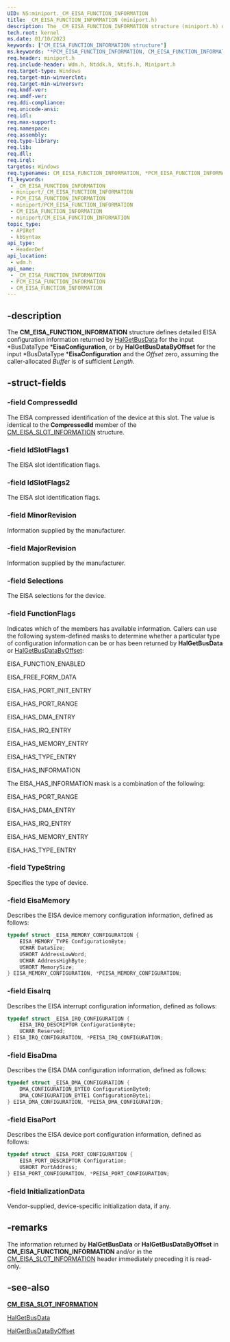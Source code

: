 ```yaml
---
UID: NS:miniport._CM_EISA_FUNCTION_INFORMATION
title: _CM_EISA_FUNCTION_INFORMATION (miniport.h)
description: The _CM_EISA_FUNCTION_INFORMATION structure (miniport.h) defines detailed EISA configuration information returned by HalGetBusData or HalGetBusDataByOffset.
tech.root: kernel
ms.date: 01/10/2023
keywords: ["CM_EISA_FUNCTION_INFORMATION structure"]
ms.keywords: "*PCM_EISA_FUNCTION_INFORMATION, CM_EISA_FUNCTION_INFORMATION, CM_EISA_FUNCTION_INFORMATION structure [Kernel-Mode Driver Architecture], PCM_EISA_FUNCTION_INFORMATION, PCM_EISA_FUNCTION_INFORMATION structure pointer [Kernel-Mode Driver Architecture], _CM_EISA_FUNCTION_INFORMATION, kernel.cm_eisa_function_information, kstruct_a_0ecf5914-f26d-415f-b410-ff2f131b2b08.xml, wdm/CM_EISA_FUNCTION_INFORMATION, wdm/PCM_EISA_FUNCTION_INFORMATION"
req.header: miniport.h
req.include-header: Wdm.h, Ntddk.h, Ntifs.h, Miniport.h
req.target-type: Windows
req.target-min-winverclnt: 
req.target-min-winversvr: 
req.kmdf-ver: 
req.umdf-ver: 
req.ddi-compliance: 
req.unicode-ansi: 
req.idl: 
req.max-support: 
req.namespace: 
req.assembly: 
req.type-library: 
req.lib: 
req.dll: 
req.irql: 
targetos: Windows
req.typenames: CM_EISA_FUNCTION_INFORMATION, *PCM_EISA_FUNCTION_INFORMATION
f1_keywords:
 - _CM_EISA_FUNCTION_INFORMATION
 - miniport/_CM_EISA_FUNCTION_INFORMATION
 - PCM_EISA_FUNCTION_INFORMATION
 - miniport/PCM_EISA_FUNCTION_INFORMATION
 - CM_EISA_FUNCTION_INFORMATION
 - miniport/CM_EISA_FUNCTION_INFORMATION
topic_type:
 - APIRef
 - kbSyntax
api_type:
 - HeaderDef
api_location:
 - wdm.h
api_name:
 - _CM_EISA_FUNCTION_INFORMATION
 - PCM_EISA_FUNCTION_INFORMATION
 - CM_EISA_FUNCTION_INFORMATION
---
```


## -description

The **CM_EISA_FUNCTION_INFORMATION** structure defines detailed EISA configuration information returned by [HalGetBusData](/previous-versions/windows/hardware/drivers/ff546644(v=vs.85)) for the input *BusDataType ***EisaConfiguration**, or by **HalGetBusDataByOffset** for the input *BusDataType ***EisaConfiguration** and the *Offset* zero, assuming the caller-allocated *Buffer* is of sufficient *Length*.

## -struct-fields

### -field CompressedId

The EISA compressed identification of the device at this slot. The value is identical to the **CompressedId** member of the [CM_EISA_SLOT_INFORMATION](/windows-hardware/drivers/ddi/wdm/ns-wdm-_cm_eisa_slot_information) structure.

### -field IdSlotFlags1

The EISA slot identification flags.

### -field IdSlotFlags2

The EISA slot identification flags.

### -field MinorRevision

Information supplied by the manufacturer.

### -field MajorRevision

Information supplied by the manufacturer.

### -field Selections

The EISA selections for the device.

### -field FunctionFlags

Indicates which of the members has available information. Callers can use the following system-defined masks to determine whether a particular type of configuration information can be or has been returned by **HalGetBusData** or [HalGetBusDataByOffset](/previous-versions/windows/hardware/drivers/ff546644(v=vs.85)):

EISA_FUNCTION_ENABLED

EISA_FREE_FORM_DATA

EISA_HAS_PORT_INIT_ENTRY

EISA_HAS_PORT_RANGE

EISA_HAS_DMA_ENTRY

EISA_HAS_IRQ_ENTRY

EISA_HAS_MEMORY_ENTRY

EISA_HAS_TYPE_ENTRY

EISA_HAS_INFORMATION

The EISA_HAS_INFORMATION mask is a combination of the following:

EISA_HAS_PORT_RANGE

EISA_HAS_DMA_ENTRY

EISA_HAS_IRQ_ENTRY

EISA_HAS_MEMORY_ENTRY

EISA_HAS_TYPE_ENTRY

### -field TypeString

Specifies the type of device.

### -field EisaMemory

Describes the EISA device memory configuration information, defined as follows:

```cpp
typedef struct _EISA_MEMORY_CONFIGURATION {
    EISA_MEMORY_TYPE ConfigurationByte;
    UCHAR DataSize;
    USHORT AddressLowWord;
    UCHAR AddressHighByte;
    USHORT MemorySize;
} EISA_MEMORY_CONFIGURATION, *PEISA_MEMORY_CONFIGURATION;
```

### -field EisaIrq

Describes the EISA interrupt configuration information, defined as follows:

```cpp
typedef struct _EISA_IRQ_CONFIGURATION {
    EISA_IRQ_DESCRIPTOR ConfigurationByte;
    UCHAR Reserved;
} EISA_IRQ_CONFIGURATION, *PEISA_IRQ_CONFIGURATION;
```

### -field EisaDma

Describes the EISA DMA configuration information, defined as follows:

```cpp
typedef struct _EISA_DMA_CONFIGURATION {
    DMA_CONFIGURATION_BYTE0 ConfigurationByte0;
    DMA_CONFIGURATION_BYTE1 ConfigurationByte1;
} EISA_DMA_CONFIGURATION, *PEISA_DMA_CONFIGURATION;
```

### -field EisaPort

Describes the EISA device port configuration information, defined as follows:

```cpp
typedef struct _EISA_PORT_CONFIGURATION {
    EISA_PORT_DESCRIPTOR Configuration;
    USHORT PortAddress;
} EISA_PORT_CONFIGURATION, *PEISA_PORT_CONFIGURATION;
```

### -field InitializationData

Vendor-supplied, device-specific initialization data, if any.

## -remarks

The information returned by **HalGetBusData** or **HalGetBusDataByOffset** in **CM_EISA_FUNCTION_INFORMATION** and/or in the [CM_EISA_SLOT_INFORMATION](/windows-hardware/drivers/ddi/wdm/ns-wdm-_cm_eisa_slot_information) header immediately preceding it is read-only.

## -see-also

[**CM_EISA_SLOT_INFORMATION**](/windows-hardware/drivers/ddi/wdm/ns-wdm-_cm_eisa_slot_information)

[HalGetBusData](/previous-versions/windows/hardware/drivers/ff546644(v=vs.85))

[HalGetBusDataByOffset](/previous-versions/windows/hardware/drivers/ff546644(v=vs.85))
